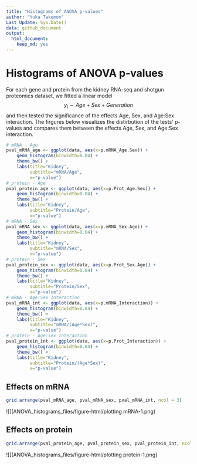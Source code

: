 ```yaml
---
title: "Histograms of ANOVA p-values"
author: "Yuka Takemon"
Last Update: Sys.Date()
data: github_document
output: 
  html_document: 
    keep_md: yes
---
```

#  Histograms of ANOVA p-values

For each gene and protein from the kidney RNA-seq and shotgun proteomics dataset, we fitted a linear model
$$y_{i} \sim Age + Sex + Generation$$
and then tested the significance of the effects Age, Sex, and Age:Sex interaction. The firgures below visualizes the distirbution of the tests' p-values and compares them between the effects Age, Sex, and Age:Sex interaction.



```r
# mRNA - Age
pval_mRNA_age <- ggplot(data, aes(x=p.mRNA_Age.Sex)) +
    geom_histogram(binwidth=0.04) +
    theme_bw() +
    labs(title="Kidney",
         subtitle="mRNA/Age",
         x="p-value")
# protein - Age
pval_protein_age <- ggplot(data, aes(x=p.Prot_Age.Sex)) +
    geom_histogram(binwidth=0.04) +
    theme_bw() +
    labs(title="Kidney",
         subtitle="Protein/Age",
         x="p-value")
# mRNA - Sex
pval_mRNA_sex <- ggplot(data, aes(x=p.mRNA_Sex.Age)) +
    geom_histogram(binwidth=0.04) +
    theme_bw() +
    labs(title="Kidney",
         subtitle="mRNA/Sex",
         x="p-value")
# protein - Sex
pval_protein_sex <- ggplot(data, aes(x=p.Prot_Sex.Age)) +
    geom_histogram(binwidth=0.04) +
    theme_bw() +
    labs(title="Kidney",
         subtitle="Protein/Sex",
         x="p-value")
# mRNA - Age:Sex Interaction
pval_mRNA_int <- ggplot(data, aes(x=p.mRNA_Interaction)) +
    geom_histogram(binwidth=0.04) +
    theme_bw() +
    labs(title="Kidney",
         subtitle="mRNA/(Age*Sex)",
         x="p-value")
# protein - Age:Sex Interaction
pval_protein_int <- ggplot(data, aes(x=p.Prot_Interaction)) +
    geom_histogram(binwidth=0.04) +
    theme_bw() +
    labs(title="Kidney",
         subtitle="Protein/(Age*Sex)",
         x="p-value")
```

## Effects on mRNA

```r
grid.arrange(pval_mRNA_age, pval_mRNA_sex, pval_mRNA_int, ncol = 3)
```

![](ANOVA_histograms_files/figure-html/plotting mRNA-1.png)<!-- -->

## Effects on protein 

```r
grid.arrange(pval_protein_age, pval_protein_sex, pval_protein_int, ncol =3)
```

![](ANOVA_histograms_files/figure-html/plotting protein-1.png)<!-- -->





